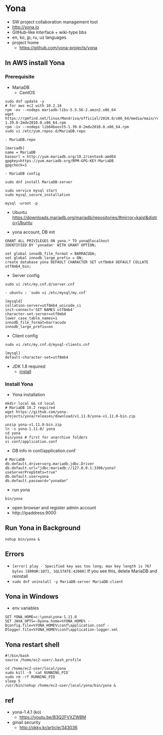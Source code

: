 # Yona
- SW project collaboration management tool
- http://yona.io
- GitHub-like interface + wiki-type bbs
- en, ko, jp, ru, uz languages
- project home
  - https://github.com/yona-projects/yona

## In AWS install Yona

### Prerequisite
- MariaDB
  - CentOS
```
sudo dnf update -y
# for aws ec2 with 10.2.16
rpm -ev --nodeps mariadb-libs-5.5.56-2.amzn2.x86_64
wget https://rpmfind.net/linux/Mandriva/official/2010.0/x86_64/media/main/release/lib64boost5-1.39.0-2mdv2010.0.x86_64.rpm
rpm -iv --nodeps lib64boost5-1.39.0-2mdv2010.0.x86_64.rpm
sudo vi /etc/yum.repos.d/MariaDB.repo
```

    - MariaDB.repo
```
[mariadb]
name = MariaDB
baseurl = http://yum.mariadb.org/10.2/centos6-amd64
gpgkey=https://yum.mariadb.org/RPM-GPG-KEY-MariaDB
gpgcheck=1
```

    - MariaDB config
```
sudo dnf install MariaDB-server
```

```
sudo service mysql start
sudo mysql_secure_installation
```

```
mysql -uroot -p
```

  - Ubuntu https://downloads.mariadb.org/mariadb/repositories/#mirror=kaist&distro=Ubuntu


  - yona account, DB init

```
GRANT ALL PRIVILEGES ON yona.* TO yona@localhost
IDENTIFIED BY 'yonadan' WITH GRANT OPTION;

set global innodb_file_format = BARRACUDA;
set global innodb_large_prefix = ON;
create database yona DEFAULT CHARACTER SET utf8mb4 DEFAULT COLLATE utf8mb4_bin;
```

  - Server config
```
sudo vi /etc/my.cnf.d/server.cnf
```
    - ubuntu : `sudo vi /etc/mysql/my.cnf`

```
[mysqld]
collation-server=utf8mb4_unicode_ci
init-connect='SET NAMES utf8mb4'
character-set-server=utf8mb4
lower_case_table_names=1
innodb_file_format=barracuda
innodb_large_prefix=on
```

  - Client config
```
sudo vi /etc/my.cnf.d/mysql-clients.cnf
```

```
[mysql]
default-character-set=utf8mb4
```

- JDK 1.8 required
  - [install](/mib/java)

### Install Yona
- Yona installation

```
mkdir local && cd local
# MariaDB 10.2 required
wget https://github.com/yona-projects/yona/releases/download/v1.11.0/yona-v1.11.0-bin.zip

unzip yona-v1.11.0-bin.zip
ln -s yona-1.11.0/ yona
cd yona
bin/yona # first for unarchive folders
vi conf/application.conf
```
  - DB info in conf/application.conf

```
# MariaDB
db.default.driver=org.mariadb.jdbc.Driver
db.default.url="jdbc:mariadb://127.0.0.1:3306/yona?useServerPrepStmts=true"
db.default.user=yona
db.default.password="yonadan"
```

  - run yona
```
bin/yona
```
- open browser and register admin account
- http://ipaddress:9000

## Run Yona in Background

```
nohup bin/yona &
```

## Errors
- `[error] play - Specified key was too long; max key length is 767 bytes [ERROR:1071, SQLSTATE:42000]`
If you see this, delete MariaDB and reinstall
- `sudo dnf uninstall -y MariaDB-server MariaDB-client`

## Yona in Windows
- env variables
```
SET YONA_HOME=c:\yona\yona-1.11.0
SET JAVA_OPTS=-Dyona.home=%YONA_HOME% -Dconfig.file=%YONA_HOME%\conf\application.conf -Dlogger.file=%YONA_HOME%\conf\application-logger.xml
```

## Yona restart shell
```
#!/bin/bash
source /home/ec2-user/.bash_profile

cd /home/ec2-user/local/yona
sudo kill -9 `cat RUNNING_PID`
sudo rm -rf RUNNING_PID
sleep 5
/usr/bin/nohup /home/ec2-user/local/yona/bin/yona &

```

## ref
- yona-1.4.1 (ko)
  - https://youtu.be/B3Q2FVXZWBM
- gmail security
  - http://okky.kr/article/343036
